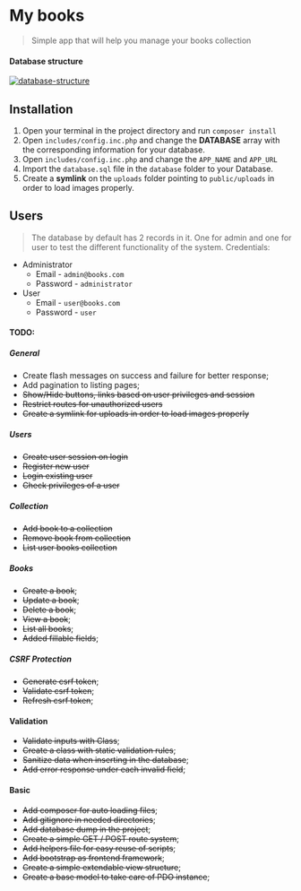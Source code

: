 # My books
> Simple app that will help you manage your books collection

#### Database structure
<a href="https://github.com/Christian-Vasilev/Books"><img src="https://i.imgur.com/HDdhYoO.png" alt="database-structure"></a>

## Installation

1. Open your terminal in the project directory and run `composer install`
1. Open `includes/config.inc.php` and change the **DATABASE** array with
the corresponding information for your database.
1. Open `includes/config.inc.php` and change the `APP_NAME` and `APP_URL`
1. Import the `database.sql` file in the `database` folder to your Database.
1. Create a **symlink** on the `uploads` folder pointing to `public/uploads` 
in order to load images properly.

## Users
> The database by default has 2 records in it. One for admin
> and one for user to test the different functionality of the system.
> Credentials:

- Administrator
    * Email - `admin@books.com`
    * Password - `administrator`
- User
    * Email - `user@books.com`
    * Password - `user`

#### TODO:
##### General
- Create flash messages on success and failure for better response;
- Add pagination to listing pages;
- ~~Show/Hide buttons, links based on user privileges and session~~
- ~~Restrict routes for unauthorized users~~
- ~~Create a symlink for uploads in order to load images properly~~
##### Users
- ~~Create user session on login~~
- ~~Register new user~~
- ~~Login existing user~~
- ~~Check privileges of a user~~
##### Collection
- ~~Add book to a collection~~
- ~~Remove book from collection~~
- ~~List user books collection~~
##### Books
- ~~Create a book~~;
- ~~Update a book~~;
- ~~Delete a book~~;
- ~~View a book~~;
- ~~List all books~~;
- ~~Added fillable fields~~;
##### CSRF Protection
- ~~Generate csrf token~~;
- ~~Validate csrf token~~;
- ~~Refresh csrf token~~;
#### Validation
- ~~Validate inputs with Class~~;
- ~~Create a class with static validation rules~~;
- ~~Sanitize data when inserting in the database~~;
- ~~Add error response under each invalid field~~;
#### Basic
- ~~Add composer for auto loading files~~;
- ~~Add gitignore in needed directories~~;
- ~~Add database dump in the project~~;
- ~~Create a simple GET / POST route system~~;
- ~~Add helpers file for easy reuse of scripts~~;
- ~~Add bootstrap as frontend framework~~;
- ~~Create a simple extendable view structure~~;
- ~~Create a base model to take care of PDO instance~~;